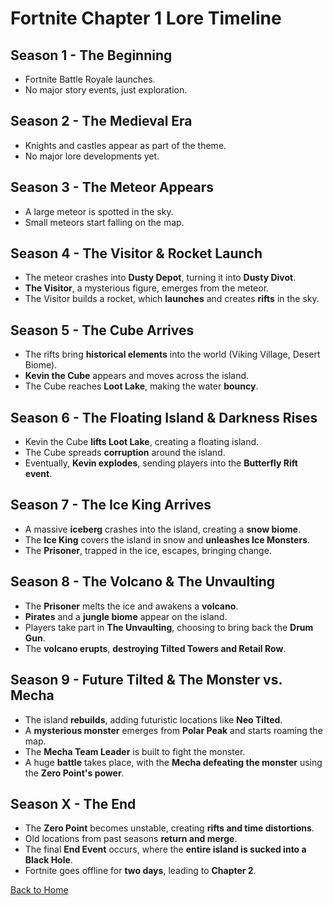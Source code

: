 
<link rel="stylesheet" type="text/css" href="style.css">

# **Fortnite Chapter 1 Lore Timeline**

## **Season 1 - The Beginning**
- Fortnite Battle Royale launches.  
- No major story events, just exploration.  

## **Season 2 - The Medieval Era**
- Knights and castles appear as part of the theme.  
- No major lore developments yet.  

## **Season 3 - The Meteor Appears**
- A large meteor is spotted in the sky.  
- Small meteors start falling on the map.  

## **Season 4 - The Visitor & Rocket Launch**
- The meteor crashes into **Dusty Depot**, turning it into **Dusty Divot**.  
- **The Visitor**, a mysterious figure, emerges from the meteor.  
- The Visitor builds a rocket, which **launches** and creates **rifts** in the sky.  

## **Season 5 - The Cube Arrives**
- The rifts bring **historical elements** into the world (Viking Village, Desert Biome).  
- **Kevin the Cube** appears and moves across the island.  
- The Cube reaches **Loot Lake**, making the water **bouncy**.  

## **Season 6 - The Floating Island & Darkness Rises**
- Kevin the Cube **lifts Loot Lake**, creating a floating island.  
- The Cube spreads **corruption** around the island.  
- Eventually, **Kevin explodes**, sending players into the **Butterfly Rift event**.  

## **Season 7 - The Ice King Arrives**
- A massive **iceberg** crashes into the island, creating a **snow biome**.  
- The **Ice King** covers the island in snow and **unleashes Ice Monsters**.  
- The **Prisoner**, trapped in the ice, escapes, bringing change.  

## **Season 8 - The Volcano & The Unvaulting**
- The **Prisoner** melts the ice and awakens a **volcano**.  
- **Pirates** and a **jungle biome** appear on the island.  
- Players take part in **The Unvaulting**, choosing to bring back the **Drum Gun**.  
- The **volcano erupts**, **destroying Tilted Towers and Retail Row**.  

## **Season 9 - Future Tilted & The Monster vs. Mecha**
- The island **rebuilds**, adding futuristic locations like **Neo Tilted**.  
- A **mysterious monster** emerges from **Polar Peak** and starts roaming the map.  
- The **Mecha Team Leader** is built to fight the monster.  
- A huge **battle** takes place, with the **Mecha defeating the monster** using the **Zero Point's power**.  

## **Season X - The End**
- The **Zero Point** becomes unstable, creating **rifts and time distortions**.  
- Old locations from past seasons **return and merge**.  
- The final **End Event** occurs, where the **entire island is sucked into a Black Hole**.  
- Fortnite goes offline for **two days**, leading to **Chapter 2**.  

[Back to Home](https://github.com/IslandShockWave/fortnite-timeline/blob/main/Index.md)
